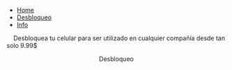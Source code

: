  <html>
 <body>
 <nav>
    	<ul>
          <li><a href="/">Home</a></li>
        		<li><a href="/desbloqueo">Desbloqueo</a></li>
        		<li><a href="/info">Info</a></li>
    	</ul>
        </nav>

      Desbloquea tu celular para ser utilizado en cualquier compañía desde tan solo 9.99$


<header> Desbloqueo <header/>
<body/>
 <div class="cognito">
<script src="https://services.cognitoforms.com/s/D0fKCUsrW0C3XEU97s6Nww"></script>
<script>Cognito.load("forms", { id: "1" });</script>
</div> 
<html/>


